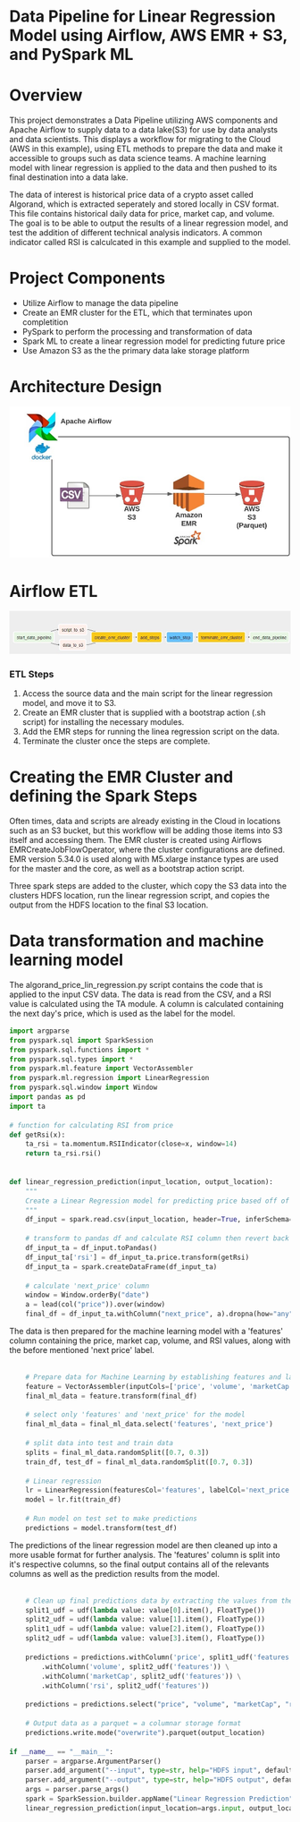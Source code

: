 # Data Pipeline for Linear Regression Model using Airflow, AWS EMR + S3, and PySpark ML

# Overview

This project demonstrates a Data Pipeline utilizing AWS components and Apache Airflow to supply data to a data lake(S3) for use by data analysts and data scientists. This displays a workflow for migrating to the Cloud (AWS in this example), using ETL methods to prepare the data and make it accessible to groups such as data science teams. A machine learning model with linear regression is applied to the data and then pushed to its final destination into a data lake.

The data of interest is historical price data of a crypto asset called Algorand, which is extracted seperately and stored locally in CSV format. This file contains historical daily data for price, market cap, and volume. The goal is to be able to output the results of a linear regression model, and test the addition of different technical analysis indicators. A common indicator called RSI is calculcated in this example and supplied to the model.

# Project Components
* Utilize Airflow to manage the data pipeline
* Create an EMR cluster for the ETL, which that terminates upon completition
* PySpark to perform the processing and transformation of data
* Spark ML to create a linear regression model for predicting future price
* Use Amazon S3 as the the primary data lake storage platform

# Architecture Design

![Alt_text](https://github.com/Tcfocus/ml_price_prediction_airflow_pysparkml_emr/blob/main/assets/images/architecture.jpg)

# Airflow ETL

![Alt text](https://github.com/Tcfocus/ml_price_prediction_airflow_pysparkml_emr/blob/main/assets/images/AirflowDesign.jpg)

### ETL Steps
   1. Access the source data and the main script for the linear regression model, and move it to S3.
   2. Create an EMR cluster that is supplied with a bootstrap action (.sh script) for installing the necessary modules.
   3. Add the EMR steps for running the linea regression script on the data.
   4. Terminate the cluster once the steps are complete.

# Creating the EMR Cluster and defining the Spark Steps

Often times, data and scripts are already existing in the Cloud in locations such as an S3 bucket, but this workflow will be adding those items into S3 itself and accessing them. The EMR cluster is created using Airflows EMRCreateJobFlowOperator, where the cluster configurations are defined. EMR version 5.34.0 is used along with M5.xlarge instance types are used for the master and the core, as well as a bootstrap action script.

Three spark steps are added to the cluster, which copy the S3 data into the clusters HDFS location, run the linear regression script, and copies the output from the HDFS location to the final S3 location.


# Data transformation and machine learning model

The algorand_price_lin_regression.py script contains the code that is applied to the input CSV data. The data is read from the CSV, and a RSI value is calculated using the TA module. A column is calculated containing the next day's price, which is used as the label for the model. 

```python
import argparse
from pyspark.sql import SparkSession
from pyspark.sql.functions import *
from pyspark.sql.types import *
from pyspark.ml.feature import VectorAssembler
from pyspark.ml.regression import LinearRegression
from pyspark.sql.window import Window
import pandas as pd
import ta

# function for calculating RSI from price
def getRsi(x):
    ta_rsi = ta.momentum.RSIIndicator(close=x, window=14)
    return ta_rsi.rsi()


def linear_regression_prediction(input_location, output_location):
    """
    Create a Linear Regression model for predicting price based off of current price, volume, market cap, and RSI values
    """
    df_input = spark.read.csv(input_location, header=True, inferSchema=True)

    # transform to pandas df and calculate RSI column then revert back to spark df
    df_input_ta = df_input.toPandas()
    df_input_ta['rsi'] = df_input_ta.price.transform(getRsi)
    df_input_ta = spark.createDataFrame(df_input_ta)

    # calculate 'next_price' column
    window = Window.orderBy("date")
    a = lead(col("price")).over(window)
    final_df = df_input_ta.withColumn("next_price", a).dropna(how="any")
```

The data is then prepared for the machine learning model with a 'features' column containing the price, market cap, volume, and RSI values, along with the before mentioned 'next price' label.

```python

    # Prepare data for Machine Learning by establishing features and label ("new_step") columns
    feature = VectorAssembler(inputCols=['price', 'volume', 'marketCap', 'rsi'], outputCol='features')
    final_ml_data = feature.transform(final_df)

    # select only 'features' and 'next_price' for the model
    final_ml_data = final_ml_data.select('features', 'next_price')

    # split data into test and train data
    splits = final_ml_data.randomSplit([0.7, 0.3])
    train_df, test_df = final_ml_data.randomSplit([0.7, 0.3])

    # Linear regression
    lr = LinearRegression(featuresCol='features', labelCol='next_price')
    model = lr.fit(train_df)

    # Run model on test set to make predictions
    predictions = model.transform(test_df)

```

The predictions of the linear regression model are then cleaned up into a more usable format for further analysis. The 'features' column is split into it's respective columns, so the final output contains all of the relevants columns as well as the prediction results from the model.

```python

    # Clean up final predictions data by extracting the values from the vector column
    split1_udf = udf(lambda value: value[0].item(), FloatType())
    split2_udf = udf(lambda value: value[1].item(), FloatType())
    split1_udf = udf(lambda value: value[2].item(), FloatType())
    split2_udf = udf(lambda value: value[3].item(), FloatType())

    predictions = predictions.withColumn('price', split1_udf('features')) \
        .withColumn('volume', split2_udf('features')) \
        .withColumn('marketCap', split2_udf('features')) \
        .withColumn('rsi', split2_udf('features'))

    predictions = predictions.select("price", "volume", "marketCap", "rsi", "next_price", "prediction")

    # Output data as a parquet = a columnar storage format
    predictions.write.mode("overwrite").parquet(output_location)

if __name__ == "__main__":
    parser = argparse.ArgumentParser()
    parser.add_argument("--input", type=str, help="HDFS input", default="/source")
    parser.add_argument("--output", type=str, help="HDFS output", default="/output")
    args = parser.parse_args()
    spark = SparkSession.builder.appName("Linear Regression Prediction").getOrCreate()
    linear_regression_prediction(input_location=args.input, output_location=args.output)
```





